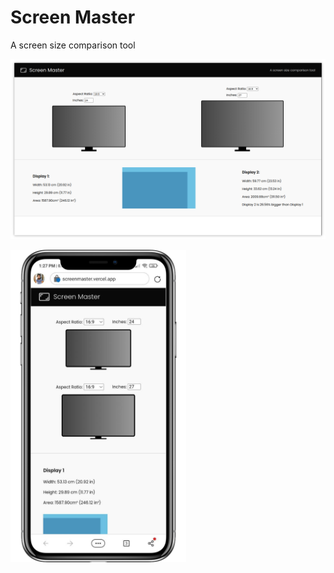 # Screen Master
A screen size comparison tool

![App Screenshot](assets/screenshot1.png)

<img src="assets/screenshot2.png" height=500/>
